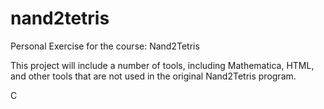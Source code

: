 # nand2tetris
Personal Exercise for the course: Nand2Tetris

This project will include a number of tools, including Mathematica, HTML, and other tools that are not used in the original Nand2Tetris program.

C
